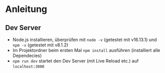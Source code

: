 # Anleitung

## Dev Server

- Node.js installieren, überprüfen mit `node -v` (getestet mit v16.13.1) und `npm -v` (getestet mit v8.1.2)
- Im Projektordner beim ersten Mal `npm install` ausführen (installiert alle Dependecies)
- `npm run dev` startet den Dev Server (mit Live Reload etc.) auf `localhost:3000`
